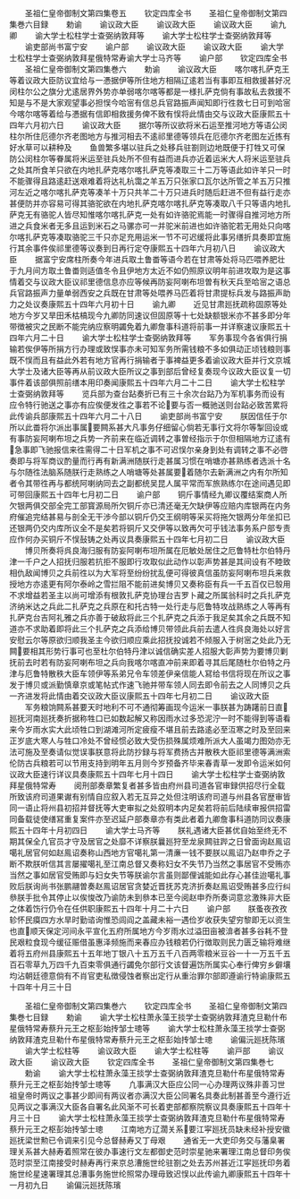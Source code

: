 <!-- { "loadSidebar": true } -->
　　圣祖仁皇帝御制文第四集卷五
　　钦定四库全书
　　圣祖仁皇帝御制文第四集巻六目録
　　勅谕
　　谕议政大臣
　　谕议政大臣
　　谕议政大臣
　　谕九卿
　　谕大学士松柱学士查弼纳敦拜等
　　谕大学士松柱学士查弼纳敦拜等
　　谕吏部尚书富宁安
　　谕户部
　　谕议政大臣
　　谕议政大臣
　　谕大学士松柱学士查弼纳敦拜星俄特常寿谕大学士马齐等
　　谕户部
　　钦定四库全书
　　圣祖仁皇帝御制文第四集巻六
　　勅谕
　　谕议政大臣
　　喀尔喀扎萨克王等着议政大臣防议宜给与一慿据伊等所住地方相隔辽逺若当有事即互相救援甚好况闵柱尔公之旗分尤逺居界外势亦单弱喀尔喀等都是一様扎萨克倘有事故私去救援不知是与不是大家观望事必担悮今哈宻有信总兵官路振声闻知即行徃救七日可到哈宻今喀尔喀等着给与慿据有信即相救援务俾不致有悮将此情由交与议政大臣康熙五十四年六月初六日
　　谕议政大臣
　　据尔等所议欲将米石运至推河地方等语公闵柱尔所住厄德尔齐老图地方与推河相去不逺祁里德等领兵在厄德尔齐老图左近拣有好水草可以耕种及
　　鱼兽繁多堪以驻兵之处移兵驻劄则边地既便于打牲又可保防公闵柱尔等眷属将米运至驻兵处所不但有益而进兵亦近着运米大人将米运至驻兵之处其所食羊只欲在内地扎萨克喀尔喀扎萨克等凑取三十二万等语此如许羊只一时不能骤得且路逺赶送艰难着将达礼杭霭之羊五万只张家口瓦尔达所管之羊五万只推河左近之喀尔喀扎萨克等凑羊十万只共羊二十万只进兵时随后赶进不但有益行走亦甚便防并亦容易可得其骆驼欲在内地扎萨克喀尔喀扎萨克等凑取八千只等语内地扎萨克无有骆驼人皆尽知惟喀尔喀扎萨克一处有如许骆驼焉能一时骤得自推河地方所进之兵食米者无多且运到米石之马骡亦可一并驼米前进也如许骆驼若无用处只向喀尔喀扎萨克等凑取骆驼三千只亦足充用运米一节不可迟缓将此事另缮折具奏即宜施行其余事件俟祁里德等议奏到日再行定夺康熙五十四年六月初八日
　　谕议政大臣
　　据富宁安席柱所奏今年进兵取土鲁畨等语今若在甘肃等处将马匹喂养肥壮于九月间方取土鲁畨则适值冬令且伊地方太近不如仍照原议明年前进攻取为是这事情着交与议政大臣议祁里德信息亦应等候再防妄阿喇布坦曽有秋天兵至哈宻之语总兵官路振声力量单弱西安之兵既在甘肃等处喂养马匹着将甘肃提标兵发与路振声助力之处议奏康熙五十四年六月初十日
　　谕九卿
　　近见甘肃廵抚疏称固原等处地方今岁又旱田禾枯槁现今九卿防同速议但固原等十七处缺额银米亦不甚多即分年带徴被灾之民断不能完纳应察明蠲免着九卿詹事科道将前事一并详察速议康熙五十四年六月二十日
　　谕大学士松柱学士查弼纳敦拜等
　　军务事现今各省俱行捐输若俟伊等所捐方行办理或致悮事亦未可知军务所需钱粮不多如俱动正顷钱粮则事既不悮而且有益此外若有地方官再行捐输者于事裨益更多着谕议政大臣并行文京城大学士及诸大臣等再从前议政大臣所议之事到部后曾经复奏现今议政大臣议复一切事件着该部俱照前缮本用印奏闻康熙五十四年六月二十二日
　　谕大学士松柱学士查弼纳敦拜等
　　览兵部为查台跕奏折已有三十余次台跕乃为军机事务而设有应令特行驰送之事亦有应俟便发徃之事若不论要与否一概驰送则台跕必致苦累将此传谕兵部康熙五十四年六月二十八日
　　谕吏部尚书富宁安
　　朕因信任于尔所以此畨将尔派出事属要闗系甚大凡事务仔细留心倘若无事行文将尔等掣回设或有事防妄阿喇布坦之兵势一齐前来在临近调转之事曽经指示于尔但相隔地方辽逺有急事即飞驰报信来徃需得二十日军机之事不可迟悮尔亲身到处有调转之事不必啓奏即与将军商议酌量而行再有新满洲随朕行走甚属习惯在哨塘亦甚熟练者选派十名与尔随徃法脑系随朕行走熟练之人哨塘等处甚属要着随尔去新满洲之内有尔所知者令其带徃再与都统阿喇纳同去之副都统吴昆人属平常而军旅熟练尔在途间遇见即可带回康熙五十四年七月初二日
　　谕户部
　　铜斤事情经九卿议覆结案商人所欠银两俱交部全完工部寳源局所欠铜斤亦已清还毫无欠缺伊等应赔内库银两在内务府催追完结甚易与剖全无干渉今部以铜斤仍交王纲明等采买将拖欠银两分年坐扣已还银两仍交内库所议全不是矣若将铜斤又交伊等以致再欠可乎钱法事务系户部专责应作何办买铜斤不悮鼔铸之处再议具奏康熙五十四年七月初二日
　　谕议政大臣
　　博贝所奏将呉良海归服有防妄阿喇布坦所属在厄敏处居住之厄鲁特杜尔伯特丹津一千户之人招抚归服若抗拒不服即行攻取似此动作以彰声势甚是其间设有不睦致相仇敌闻博贝之兵前徃以为大军将至纷纷扰乱便可得彼真信虽防妄阿喇布坦兵来救授地方亦逺更有阿尔泰岭之雪拦阻不能前进矣博贝又奏称臣有兵一千五百仅已彀用不求增益若圣主以尚可增添有根敦扎萨克协理台吉罗卜藏之所属翁科时之兵扎萨克济纳米达之兵此二扎萨克之兵原在和托古特一处行走与厄鲁特攻战熟练之人等再有扎萨克台吉阿礼雅之兵亦善于破敌将此三个扎萨克之兵添于我足矣其余之兵既不知道亦不求助着即将此三个扎萨克之兵添给博贝带领此兵前去遣人徃呉良海处以好言安慰云尔等原欲归顺我圣主今欲归顺应乘此招抚投诚若不倾服入于树宻之处此乃无闗要相其形势行事可也至杜尔伯特丹津以诚信确实差人招服大彰声势为要博贝剿抚前去时若有防妄阿喇布坦之兵向我喀尔喀直冲前来即着寻其后尾随杜尔伯特之丹津与厄鲁特散秩大臣车领伊等系弟兄令车领差伊亲信能人冩给书信将现在所议之事发于博贝或派勤慎章京或笔帖式作速飞驰并带车领人同去即令前去之人同博贝之兵一齐进发将此情由着交议政大臣议康熙五十四年七月初二日
　　谕议政大臣
　　军务粮饷闗系甚要天时地利不可不通彻筹画现今运米一事朕甚为踌躇前日直廵抚河南廵抚奏折据称牲口已如数起解又称因雨水过多恐泥泞一时不能得到等语看来今岁雨水实大此顷牲口到湖滩河所定疲瘦不堪且前去路逺必至沍寒之时及至回来正岁底大寒人与牲口冷处不曾经惯必致大受伤损殊属烦难所派大人虽竭力图効亦无法可施及至奏请似觉误事朕意将此防抄録与将军费扬古并散秩大臣祁里德等满洲索伦防古兵粮若可以节用支持到明年五月则今岁预备齐毕来春青草一发即令运米如何议政大臣速行详议具奏康熙五十四年七月十四日
　　谕大学士松柱学士查弼纳敦拜星俄特常寿
　　阅刑部奏章繁复者甚多皆由府州县司道各官审録供招尽行全载所致该府司道果谳有别情自应叙入若无互异之处但注明该府司道与州县各官歴审皆同一语止将州县初招并督抚等大吏审拟之处叙明本内足矣若将前后陆续审报供招雷同备载徒使缮冩重复案件亦至迟延户部奏章亦有类此者着九卿詹事科道防同议奏康熙五十四年十月初四日
　　谕大学士马齐等
　　朕礼遇诸大臣甚优自始至终无不期其保全凢官员才守及居官之处靡不详察朕曩廵狩至龙泉闗驻跸之日曾面询赵鳯诏噶礼居官何如赵鳯诏奏称山西地方官噶礼第一清亷一钱不要朕以鳯诏乃赵申乔之子断不欺朕听信其言屡擢噶礼至江南总督又奏称妇女不失节乃当然之事居官不受贿亦当然之事如居官受贿即与妇女失节等朕谕尔言虽则鄙俚诚能如此存心甚佳迨噶礼事败后朕询尚书张鹏翮曽奏赵鳯诏居官贪婪近晋抚苏克济折奏赵鳯诏受贿甚多应行纠叅朕手批令其停止以俟悛改乃谕防未到叅本已至今阅赵申乔所奏词意忿激殊非大臣之体着饬行仍令在任供职康熙五十四年十月二十六日
　　谕户部
　　朕蚤夜孜孜轸怀民瘼四方水旱时勤谘询惟恐闾阎之盖藏未裕一遇俭岁收获失望穷黎即无以资生也直顺天保定河间永平宣化五府所属地方今岁雨水过溢田亩被渰者甚多谷耗不登民艰粒食现今缓征赈借虽惠泽频施而来春应办钱粮若仍行徴取则民力匮乏输将难继着将五府州县康熙五十五年地丁银八十五万五千八百两零粮米豆谷一十一万五千五百石零草九万四千九百束零俱通行蠲免尔部行文该督遍饬所属实心奉行俾穷乡僻壤均沾朝廷德意倘有不肖官吏私徴侵蚀者察出定行从重治罪尔部即遵谕行特谕康熙五十四年十月三十日




　　圣祖仁皇帝御制文第四集巻六
　　钦定四库全书
　　圣祖仁皇帝御制文第四集巻七目録
　　勅谕
　　谕大学士松柱萧永藻王掞学士查弼纳敦拜渣克旦勒什布星俄特常寿蔡升元王之枢彭始抟邹士璁等
　　谕大学士松柱萧永藻王掞学士查弼纳敦拜渣克旦勒什布星俄特常寿蔡升元王之枢彭始抟邹士璁
　　谕偏沅廵抚陈璸
　　谕大学士松柱等
　　谕议政大臣
　　谕大学士松柱等
　　谕戸部
　　谕议政大臣
　　谕议政大臣
　　钦定四库全书
　　圣祖仁皇帝御制文第四集巻七
　　勅谕
　　谕大学士松柱萧永藻王掞学士查弼纳敦拜渣克旦勒什布星俄特常寿蔡升元王之枢彭始抟邹士璁等
　　凢事满汉大臣应公同一心办理两议殊非善习世祖皇帝时两议之事甚少即间有两议者亦满汉大臣公同署名具奏此制甚善至今遵行近见两议之事满汉大臣各自署名此风渐不可长着吏部都察院察议具奏康熙五十四年十月三十日
　　谕大学士松柱萧永藻王掞学士查弼纳敦拜渣克旦勒什布星俄特常寿蔡升元王之枢彭始抟邹士璁
　　江南地方辽濶关系要江寜廵抚员缺未经补授安徽廵抚梁世勲已令调来引见今总督赫寿又丁母艰
　　通省无一大吏印务交与藩臬署理关系甚大赫寿着照常在彼办事速行文左都御史范时崇星驰来署理江南总督印务俟范时崇至江南接受时赫寿再行来京总漕施世纶驻劄之处去苏州甚近江寜廵抚印务着施世纶星速署理其总漕事务施世纶照常办理毋致迟悮以此传谕九卿康熙五十四年十一月初九日
　　谕偏沅廵抚陈璸
